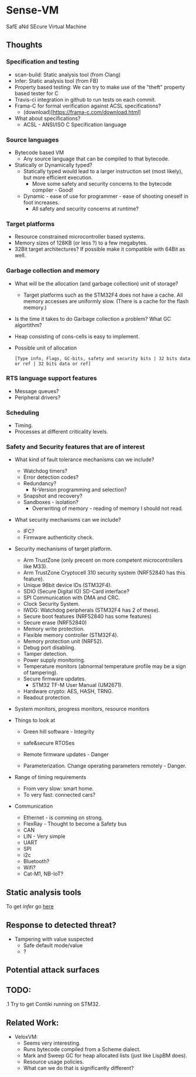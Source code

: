 # Sense-VM

SafE aNd SEcure Virtual Machine

## Thoughts

### Specification and testing
- scan-build: Static analysis tool (from Clang)
- Infer: Static analysis tool (from FB)
- Property based testing: We can try to make use of the "theft" property based tester for C
- Travis-ci integration in github to run tests on each commit.
- Frama-C for formal verification against ACSL specifications?
  - (download)[https://frama-c.com/download.html]
- What about specifications?
  - ACSL - ANSI/ISO C Specification language

### Source languages

- Bytecode based VM
  - Any source language that can be compiled to that bytecode.
- Statically or Dynamically typed?
  - Statically typed would lead to a larger instruction set (most likely), but more efficient execution.
    - Move some safety and security concerns to the bytecode compiler - Good! 
  - Dynamic - ease of use for programmer - ease of shooting oneself in foot increases.
    - All safety and security concerns at runtime? 
  

### Target platforms

- Resource constrained microcontroller based systems.
- Memory sizes of 128KB (or less ?) to a few megabytes.
- 32Bit target architectures? If possible make it compatible with 64Bit as well.

### Garbage collection and memory

- What will be the allocation (and garbage collection) unit of storage?
  - Target platforms such as the STM32F4 does not have a cache. All memory accesses are uniformly slow. (There is a cache for the flash memory.)

- Is the time it takes to do Garbage collection a problem? What GC algortithm?

- Heap consisting of cons-cells is easy to implement.

- Possible unit of allocation
  ```
  [Type info, Flags, GC-bits, safety and security bits | 32 bits data or ref | 32 bits data or ref]
  ```

### RTS language support features

- Message queues?
- Peripheral drivers?

### Scheduling

- Timing.
- Processes at different criticality levels. 

### Safety and Security features that are of interest

- What kind of fault tolerance mechanisms can we include?
  - Watchdog timers?
  - Error detection codes?
  - Redundancy?
    - N-Version programming and selection?
  - Snapshot and recovery?
  - Sandboxes - isolation?
    - Overwriting of memory - reading of memory I should not read.
- What security mechanisms can we include?
  - IFC?
  - Firmware authenticity check.
- Security mechanisms of target platform.
  - Arm TrustZone (only precent on more competent microcontrollers like M33).
  - Arm TrustZone Cryptocell 310 security system (NRF52840 has this feature).
  - Unique 96bit device IDs (STM32F4).
  - SDIO (Secure Digital IO) SD-Card interface?
  - SPI Communication with DMA and CRC.
  - Clock Security System.
  - IWDG: Watchdog peripherals (STM32F4 has 2 of these).
  - Secure boot features (NRF52840 has some features)
  - Secure erase (NRF52840)
  - Memory write protection.
  - Flexible memory controller (STM32F4).
  - Memory protection unit (NRF52).
  - Debug port disabling.
  - Tamper detection.
  - Power supply monitoring.
  - Temperature monitors (abnormal temperature profile may be a sign of tampering).
  - Secure firmware updates.
    - STM32 TF-M User Manual (UM2671).
  - Hardware crypto: AES, HASH, TRNG.
  - Readout protection.
  
- System monitors, progress monitors, resource monitors

- Things to look at
  - Green hill software - Integrity
  - safe&secure RTOSes

  - Remote firmware updates - Danger
  - Parameterization. Change operating parameters remotely - Danger.

- Range of timing requirements
  - From very slow: smart home.
  - To very fast: connected cars?

- Communication
  - Ethernet - is comming on strong. 
  - FlexRay  - Thought to become a Safety bus 
  - CAN
  - LIN  - Very simple
  - UART
  - SPI
  - i2c
  - Bluetooth?
  - Wifi?
  - Cat-M1, NB-IoT?


## Static analysis tools

To get *infer* go [here](https://github.com/facebook/infer/releases/tag/v0.17.0)

## Response to detected threat?

- Tampering with value suspected
  - Safe default mode/value
  - ?

## Potential attack surfaces



## TODO:

.1 Try to get Contiki running on STM32.



## Related Work:

- VeloxVM:
  - Seems very interesting.
  - Runs bytecode compiled from a Scheme dialect.
  - Mark and Sweep GC for heap allocated lists (just like LispBM does).
  - Resource usage policies.
  - What can we do that is significantly different?
